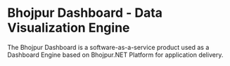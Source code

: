 # Bhojpur Dashboard - Data Visualization Engine
The Bhojpur Dashboard is a software-as-a-service product used as a Dashboard Engine based on Bhojpur.NET Platform for application delivery.
